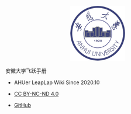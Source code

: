 <p align="center">
  <a href="https://github.com/AHUer-LeapLap/Impart-Inherit">
    <img alt="AHU" src="_media/ahu.jpg" height="150">
  </a>
</p>

<middle>安徽大学飞跃手册</middle>

- AHUer LeapLap Wiki Since 2020.10

- [CC BY-NC-ND 4.0](https://creativecommons.org/licenses/by-nc-nd/4.0/deed.zh)

* [GitHub](https://github.com/AHUer-LeapLap/Impart-Inherit)

